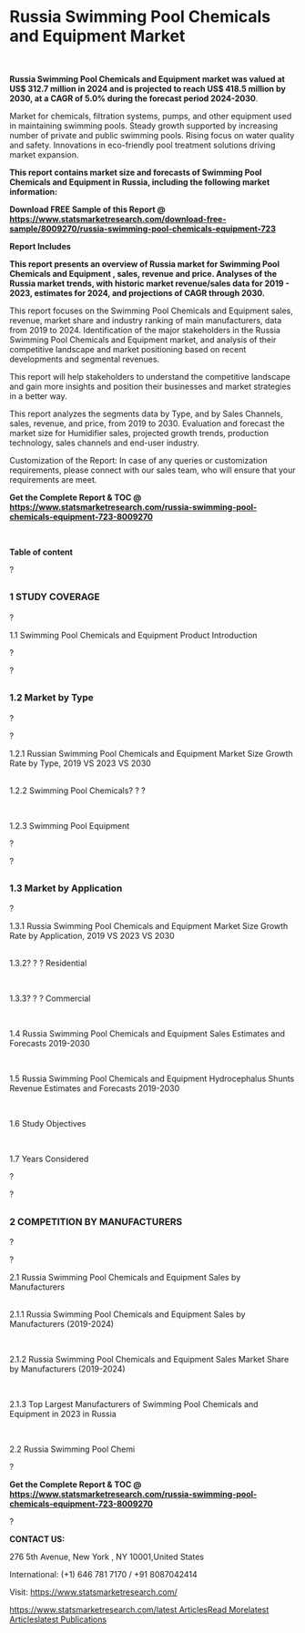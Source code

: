 <h1>Russia Swimming Pool Chemicals and Equipment Market</h1><br/><p><strong>Russia Swimming Pool Chemicals and Equipment market was valued at US$ 312.7 million in 2024 and is projected to reach US$ 418.5 million by 2030, at a <strong>CAGR</strong> of 5.0% during the forecast period 2024-2030</strong>.</p>
 
 
 
 <p>Market for chemicals, filtration systems, pumps, and other equipment used in maintaining swimming pools. Steady growth supported by increasing number of private and public swimming pools. Rising focus on water quality and safety. Innovations in eco-friendly pool treatment solutions driving market expansion.</p>
 
 
 
 <p><strong>This report contains market size and forecasts of Swimming Pool Chemicals and Equipment in Russia, including the following market information:</strong></p>
 
 
 
 <p><strong>Download FREE Sample of this Report @ <a href="https://www.statsmarketresearch.com/download-free-sample/8009270/russia-swimming-pool-chemicals-equipment-723">https://www.statsmarketresearch.com/download-free-sample/8009270/russia-swimming-pool-chemicals-equipment-723</a></strong></p>
 
 
 
 <p><strong>Report Includes</strong></p>
 
 
 
 <p><strong>This report presents an overview of Russia market for Swimming Pool Chemicals and Equipment , sales, revenue and price. Analyses of the Russia market trends, with historic market revenue/sales data for 2019 - 2023, estimates for 2024, and projections of <strong>CAGR</strong> through 2030.</strong></p>
 
 
 
 <p>This report focuses on the Swimming Pool Chemicals and Equipment sales, revenue, market share and industry ranking of main manufacturers, data from 2019 to 2024. Identification of the major stakeholders in the Russia Swimming Pool Chemicals and Equipment market, and analysis of their competitive landscape and market positioning based on recent developments and segmental revenues.</p>
 
 
 
 <p>This report will help stakeholders to understand the competitive landscape and gain more insights and position their businesses and market strategies in a better way.</p>
 
 
 
 <p>This report analyzes the segments data by Type, and by Sales Channels, sales, revenue, and price, from 2019 to 2030. Evaluation and forecast the market size for Humidifier sales, projected growth trends, production technology, sales channels and end-user industry.</p>
 
 
 
 <p>Customization of the Report: In case of any queries or customization requirements, please connect with our sales team, who will ensure that your requirements are meet.</p>
 
 
 
 <div><b>Get the Complete Report & TOC @ <a href="https://www.statsmarketresearch.com/russia-swimming-pool-chemicals-equipment-723-8009270">https://www.statsmarketresearch.com/russia-swimming-pool-chemicals-equipment-723-8009270</a></b></div>
 
 
 
 <p><br />
 
 <b>Table of content</b></p>
 
 
 
 <p>? </p>
 
 
 
 <h2><span style="font-size:16px"><strong>1 STUDY COVERAGE</strong></span></h2>
 
 
 
 <p>? </p>
 
 
 
 <p>1.1 Swimming Pool Chemicals and Equipment Product Introduction</p>
 
 
 
 <p>? </p>
 
 
 
 <p>? </p>
 
 
 
 <h2><span style="font-size:16px"><strong>1.2 Market by Type</strong></span></h2>
 
 
 
 <p>? </p>
 
 
 
 <p>? </p>
 
 
 
 <p>1.2.1 Russian Swimming Pool Chemicals and Equipment Market Size Growth Rate by Type, 2019 VS 2023 VS 2030<br />
 
 <br />
 
 1.2.2 Swimming Pool Chemicals? ? ? <br />
 
 <br />
 
 1.2.3 Swimming Pool Equipment<br />
 
 ? </p>
 
 
 
 <p>? </p>
 
 
 
 <h2><span style="font-size:16px"><strong>1.3 Market by Application</strong></span></h2>
 
 
 
 <p>? </p>
 
 
 
 <p>1.3.1 Russia Swimming Pool Chemicals and Equipment Market Size Growth Rate by Application, 2019 VS 2023 VS 2030<br />
 
 <br />
 
 1.3.2? ? ? Residential<br />
 
 <br />
 
 1.3.3? ? ? Commercial<br />
 
 <br />
 
 1.4 Russia Swimming Pool Chemicals and Equipment Sales Estimates and Forecasts 2019-2030<br />
 
 <br />
 
 1.5 Russia Swimming Pool Chemicals and Equipment Hydrocephalus Shunts Revenue Estimates and Forecasts 2019-2030<br />
 
 <br />
 
 1.6 Study Objectives<br />
 
 <br />
 
 1.7 Years Considered</p>
 
 
 
 <p>? </p>
 
 
 
 <p>? </p>
 
 
 
 <h2><span style="font-size:16px"><strong>2 COMPETITION BY MANUFACTURERS</strong></span></h2>
 
 
 
 <p>? </p>
 
 
 
 <p>? </p>
 
 
 
 <p>2.1 Russia Swimming Pool Chemicals and Equipment Sales by Manufacturers<br />
 
 <br />
 
 2.1.1 Russia Swimming Pool Chemicals and Equipment Sales by Manufacturers (2019-2024)<br />
 
 <br />
 
 2.1.2 Russia Swimming Pool Chemicals and Equipment Sales Market Share by Manufacturers (2019-2024)<br />
 
 <br />
 
 2.1.3 Top Largest Manufacturers of Swimming Pool Chemicals and Equipment in 2023 in Russia<br />
 
 <br />
 
 2.2 Russia Swimming Pool Chemi</p>
 
 
 
 <p>? </p>
 
 
 
 <div><b>Get the Complete Report & TOC @ <a href="https://www.statsmarketresearch.com/russia-swimming-pool-chemicals-equipment-723-8009270">https://www.statsmarketresearch.com/russia-swimming-pool-chemicals-equipment-723-8009270</a></b></div>
 
 
 
 <p>? </p>
 
 
 
 <p><b>CONTACT US:</b><br />
 
 276 5th Avenue, New York , NY 10001,United States<br />
 
 International: (+1) 646 781 7170 / +91 8087042414<br />
 
 Visit: <a href="https://www.statsmarketresearch.com/">https://www.statsmarketresearch.com/</a><br />
 
 <a href="https://gyeongbokgung.com">https://www.statsmarketresearch.com/</a><a href="https://hallyeomaritime.com">latest Articles</a><a href="https://jingwansa.com">Read More</a><a href="https://nguoiviet.jp/">latest Articles</a><a href="https://www.intelmarketresearch.com/">latest Publications</a></p>